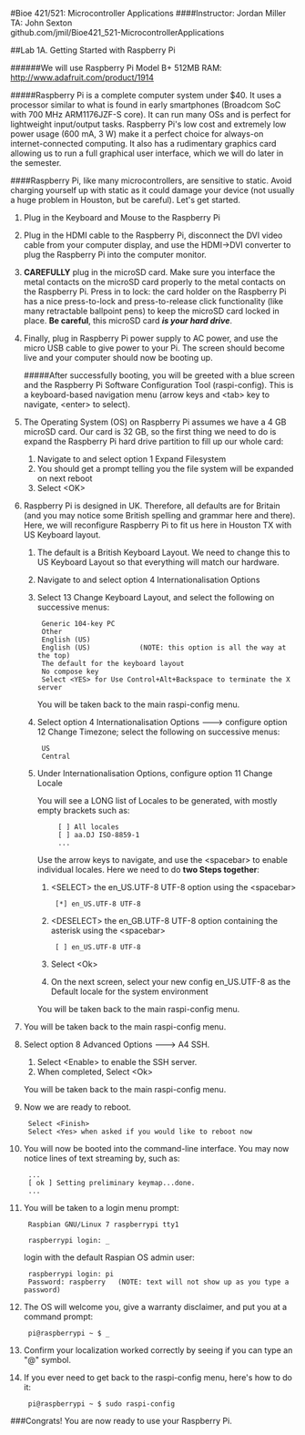 #Bioe 421/521: Microcontroller Applications
####Instructor: Jordan Miller<br>TA: John Sexton<br>github.com/jmil/Bioe421_521-MicrocontrollerApplications

##Lab 1A. Getting Started with Raspberry Pi

######We will use Raspberry Pi Model B+ 512MB RAM: http://www.adafruit.com/product/1914

#####Raspberry Pi is a complete computer system under $40. It uses a processor similar to what is found in early smartphones (Broadcom SoC with 700 MHz ARM1176JZF-S core). It can run many OSs and is perfect for lightweight input/output tasks. Raspberry Pi's low cost and extremely low power usage (600 mA, 3 W) make it a perfect choice for always-on internet-connected computing. It also has a rudimentary graphics card allowing us to run a full graphical user interface, which we will do later in the semester.

####Raspberry Pi, like many microcontrollers, are sensitive to static. Avoid charging yourself up with static as it could damage your device (not usually a huge problem in Houston, but be careful). Let's get started.

1. Plug in the Keyboard and Mouse to the Raspberry Pi

1. Plug in the HDMI cable to the Raspberry Pi, disconnect the DVI video cable from your computer display, and use the HDMI->DVI converter to plug the Raspberry Pi into the computer monitor.

1. **CAREFULLY** plug in the microSD card. Make sure you interface the metal contacts on the microSD card properly to the metal contacts on the Raspberry Pi. Press in to lock: the card holder on the Raspberry Pi has a nice press-to-lock and press-to-release click functionality (like many retractable ballpoint pens) to keep the microSD card locked in place. **Be careful**, this microSD card ***is your hard drive***.

1. Finally, plug in Raspberry Pi power supply to AC power, and use the micro USB cable to give power to your Pi. The screen should become live and your computer should now be booting up.

	#####After successfully booting, you will be greeted with a blue screen and the Raspberry Pi Software Configuration Tool (raspi-config). This is a keyboard-based navigation menu (arrow keys and \<tab> key to navigate, \<enter> to select).

1. The Operating System (OS) on Raspberry Pi assumes we have a 4 GB microSD card. Our card is 32 GB, so the first thing we need to do is expand the Raspberry Pi hard drive partition to fill up our whole card:
	1. Navigate to and select option 1 Expand Filesystem
	1. You should get a prompt telling you the file system will be expanded on next reboot
	1. Select \<OK>


1. Raspberry Pi is designed in UK. Therefore, all defaults are for Britain (and you may notice some British spelling and grammar here and there). Here, we will reconfigure Raspberry Pi to fit us here in Houston TX with US Keyboard layout.

	1.  The default is a British Keyboard Layout. We need to change this to US Keyboard Layout so that everything will match our hardware.

	1. Navigate to and select option 4 Internationalisation Options
	1. Select 13 Change Keyboard Layout, and select the following on successive menus:

			Generic 104-key PC
			Other
			English (US)
			English (US) 			(NOTE: this option is all the way at the top)
			The default for the keyboard layout
			No compose key
			Select <YES> for Use Control+Alt+Backspace to terminate the X server
			
		You will be taken back to the main raspi-config menu.


	1. Select option 4 Internationalisation Options ---> configure option 12 Change Timezone; select the following on successive menus:

			US
			Central
				
	1. Under Internationalisation Options, configure option 11 Change Locale

		You will see a LONG list of Locales to be generated, with mostly empty brackets such as:
		
				[ ] All locales
				[ ] aa.DJ ISO-8859-1
				...
				
		 Use the arrow keys to navigate, and use the \<spacebar> to enable individual locales. Here we need to do **two Steps together**:
		 
		1. \<SELECT> the en_US.UTF-8 UTF-8 option using the \<spacebar>

		 		[*] en_US.UTF-8 UTF-8
		 		
		1. \<DESELECT> the en_GB.UTF-8 UTF-8 option containing the asterisk using the \<spacebar>

		 		[ ] en_US.UTF-8 UTF-8

		1. Select \<Ok>
		1. On the next screen, select your new config en_US.UTF-8 as the Default locale for the system environment
		
		You will be taken back to the main raspi-config menu.


1. You will be taken back to the main raspi-config menu.

1. Select option 8 Advanced Options ---> A4 SSH.
	1. Select \<Enable> to enable the SSH server.
	1. When completed, Select \<Ok>

	You will be taken back to the main raspi-config menu.

1. Now we are ready to reboot.

		Select <Finish>
		Select <Yes> when asked if you would like to reboot now
		
1. You will now be booted into the command-line interface. You may now notice lines of text streaming by, such as:

		...
		[ ok ] Setting preliminary keymap...done.
		...

1. You will be taken to a login menu prompt:

		Raspbian GNU/Linux 7 raspberrypi tty1
		
		raspberrypi login: _

	login with the default Raspian OS admin user:
		
		raspberrypi login: pi
		Password: raspberry   (NOTE: text will not show up as you type a password)
		
1. The OS will welcome you, give a warranty disclaimer, and put you at a command prompt:

		pi@raspberrypi ~ $ _
		
1. Confirm your localization worked correctly by seeing if you can type an "@" symbol.

1. If you ever need to get back to the raspi-config menu, here's how to do it:

		pi@raspberrypi ~ $ sudo raspi-config

###Congrats! You are now ready to use your Raspberry Pi.